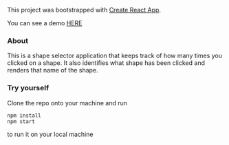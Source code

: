 This project was bootstrapped with [Create React App](https://github.com/facebook/create-react-app).

You can see a demo [HERE](https://pisc9211.github.io/selector)

### About
This is a shape selector application that keeps track of how many times you clicked on a shape. It also identifies what shape has been clicked and renders that name of the shape.

### Try yourself
Clone the repo onto your machine and run 
```
npm install
npm start
```
to run it on your local machine